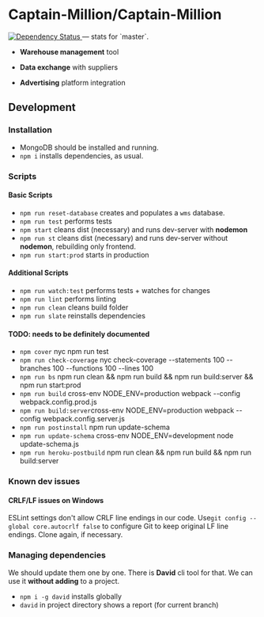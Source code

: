 # Captain-Million/Captain-Million

<a href="https://david-dm.org/Captain-Million/Captain-Million">
  <img src="https://david-dm.org/Captain-Million/Captain-Million.svg" alt="Dependency Status">
</a> — stats for `master`.

- **Warehouse management** tool

- **Data exchange** with suppliers

- **Advertising** platform integration

## Development

### Installation

- MongoDB should be installed and running.
- `npm i` installs dependencies, as usual.

### Scripts

#### Basic Scripts

- `npm run reset-database` creates and populates a `wms` database.
- `npm run test` performs tests
- `npm start` cleans dist (necessary) and runs dev-server with **nodemon**
- `npm run st` cleans dist (necessary) and runs dev-server without **nodemon**, rebuilding only frontend.
- `npm run start:prod` starts in production

#### Additional Scripts

- `npm run watch:test` performs tests + watches for changes
- `npm run lint` performs linting
- `npm run clean` cleans build folder
- `npm run slate` reinstalls dependencies

#### TODO: needs to be definitely documented

- `npm cover` nyc npm run test
- `npm run check-coverage` nyc check-coverage --statements 100 --branches 100 --functions 100 --lines 100
- `npm run bs` npm run clean && npm run build && npm run build:server && npm run start:prod
- `npm run build` cross-env NODE_ENV=production webpack --config webpack.config.prod.js
- `npm run build:server`cross-env NODE_ENV=production webpack --config webpack.config.server.js
- `npm run postinstall` npm run update-schema
- `npm run update-schema` cross-env NODE_ENV=development node update-schema.js
- `npm run heroku-postbuild` npm run clean && npm run build && npm run build:server

### Known dev issues

#### CRLF/LF issues on Windows

ESLint settings don't allow CRLF line endings in our code. Use`git config --global core.autocrlf false` to configure Git to keep original LF line endings. Clone again, if necessary.

### Managing dependencies

We should update them one by one. There is **David** cli tool for that. We can use it **without adding** to a project.

- `npm i -g david` installs globally
- `david` in project directory shows a report (for current branch)
